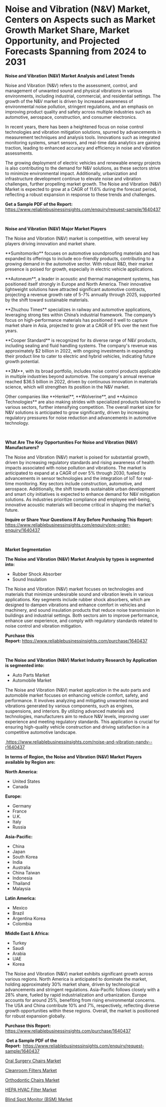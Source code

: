 <p><h1>Noise and Vibration (N&V) Market, Centers on Aspects such as Market Growth Market Share, Market Opportunity, and Projected Forecasts Spanning from 2024 to 2031</h1></p><p><strong>Noise and Vibration (N&V) Market Analysis and Latest Trends</strong></p>
<p><p>Noise and Vibration (N&V) refers to the assessment, control, and management of unwanted sound and physical vibrations in various environments, including industrial, commercial, and residential settings. The growth of the N&V market is driven by increased awareness of environmental noise pollution, stringent regulations, and an emphasis on improving product quality and safety across multiple industries such as automotive, aerospace, construction, and consumer electronics.</p><p>In recent years, there has been a heightened focus on noise control technologies and vibration mitigation solutions, spurred by advancements in measurement techniques and analysis tools. Innovations such as integrated monitoring systems, smart sensors, and real-time data analytics are gaining traction, leading to enhanced accuracy and efficiency in noise and vibration assessments.</p><p>The growing deployment of electric vehicles and renewable energy projects is also contributing to the demand for N&V solutions, as these sectors strive to minimize environmental impact. Additionally, urbanization and infrastructure development continue to elevate noise and vibration challenges, further propelling market growth. The Noise and Vibration (N&V) Market is expected to grow at a CAGR of 11.6% during the forecast period, reflecting a robust expansion in response to these trends and challenges.</p></p>
<p><strong>Get a Sample PDF of the Report:&nbsp;</strong> <a href="https://www.reliablebusinessinsights.com/enquiry/request-sample/1640437?utm_campaign=75&utm_medium=2&utm_source=Github&utm_content=ia&utm_term=03112024&utm_id=noise-and-vibration-nv">https://www.reliablebusinessinsights.com/enquiry/request-sample/1640437</a></p>
<p>&nbsp;</p>
<p><strong>Noise and Vibration (N&V) Major Market Players</strong></p>
<p><p>The Noise and Vibration (N&V) market is competitive, with several key players driving innovation and market share.</p><p>**Sumitomoriko** focuses on automotive soundproofing materials and has expanded its offerings to include eco-friendly products, contributing to a growing demand in the automotive sector. With robust R&D, their market presence is poised for growth, especially in electric vehicle applications.</p><p>**Autoneum**, a leader in acoustic and thermal management systems, has positioned itself strongly in Europe and North America. Their innovative lightweight solutions have attracted significant automotive contracts, projecting a revenue growth rate of 5-7% annually through 2025, supported by the shift toward sustainable materials.</p><p>**Zhuzhou Times** specializes in railway and automotive applications, leveraging strong ties within China’s industrial framework. The company’s focus on high-performance materials has positioned it well to capture market share in Asia, projected to grow at a CAGR of 9% over the next five years.</p><p>**Cooper Standard** is recognized for its diverse range of N&V products, including sealing and fluid handling systems. The company's revenue was approximately $2 billion in 2022, with ongoing investments in expanding their product line to cater to electric and hybrid vehicles, indicating future growth potential.</p><p>**3M**, with its broad portfolio, includes noise control products applicable in multiple industries beyond automotive. The company's annual revenue reached $36.5 billion in 2022, driven by continuous innovation in materials science, which will strengthen its position in the N&V market.</p><p>Other companies like **Henkel**, **Wolverine**, and **Asimco Technologies** are also making strides with specialized products tailored to various sectors, further intensifying competition. The overall market size for N&V solutions is anticipated to grow significantly, driven by increasing regulatory pressures for noise reduction and advancements in automotive technology.</p></p>
<p>&nbsp;</p>
<p><strong>What Are The Key Opportunities For Noise and Vibration (N&V) Manufacturers?</strong></p>
<p><p>The Noise and Vibration (N&V) market is poised for substantial growth, driven by increasing regulatory standards and rising awareness of health impacts associated with noise pollution and vibrations. The market is anticipated to expand at a CAGR of over 5% through 2030, fueled by advancements in sensor technologies and the integration of IoT for real-time monitoring. Key sectors include construction, automotive, and aerospace. Additionally, the shift towards sustainable urban development and smart city initiatives is expected to enhance demand for N&V mitigation solutions. As industries prioritize compliance and employee well-being, innovative acoustic materials will become critical in shaping the market's future.</p></p>
<p><strong>Inquire or Share Your Questions If Any Before Purchasing This Report:</strong> <a href="https://www.reliablebusinessinsights.com/enquiry/pre-order-enquiry/1640437?utm_campaign=75&utm_medium=2&utm_source=Github&utm_content=ia&utm_term=03112024&utm_id=noise-and-vibration-nv">https://www.reliablebusinessinsights.com/enquiry/pre-order-enquiry/1640437</a></p>
<p>&nbsp;</p>
<p><strong>Market Segmentation</strong></p>
<p><strong>The Noise and Vibration (N&V) Market Analysis by types is segmented into:</strong></p>
<p><ul><li>Rubber Shock Absorber</li><li>Sound Insulation</li></ul></p>
<p><p>The Noise and Vibration (N&V) market focuses on technologies and materials that minimize undesirable sound and vibration levels in various applications. Key segments include rubber shock absorbers, which are designed to dampen vibrations and enhance comfort in vehicles and machinery, and sound insulation products that reduce noise transmission in buildings and industrial settings. Both sectors aim to improve performance, enhance user experience, and comply with regulatory standards related to noise control and vibration mitigation.</p></p>
<p><strong>Purchase this Report:&nbsp;</strong><a href="https://www.reliablebusinessinsights.com/purchase/1640437?utm_campaign=75&utm_medium=2&utm_source=Github&utm_content=ia&utm_term=03112024&utm_id=noise-and-vibration-nv">https://www.reliablebusinessinsights.com/purchase/1640437</a></p>
<p>&nbsp;</p>
<p><strong>The Noise and Vibration (N&V) Market Industry Research by Application is segmented into:</strong></p>
<p><ul><li>Auto Parts Market</li><li>Automobile Market</li></ul></p>
<p><p>The Noise and Vibration (N&V) market application in the auto parts and automobile market focuses on enhancing vehicle comfort, safety, and performance. It involves analyzing and mitigating unwanted noise and vibrations generated by various components, such as engines, suspensions, and interiors. By utilizing advanced materials and technologies, manufacturers aim to reduce N&V levels, improving user experience and meeting regulatory standards. This application is crucial for ensuring high-quality vehicle construction and driving satisfaction in a competitive automotive landscape.</p></p>
<p><a href="https://www.reliablebusinessinsights.com/noise-and-vibration-nandv--r1640437?utm_campaign=75&utm_medium=2&utm_source=Github&utm_content=ia&utm_term=03112024&utm_id=noise-and-vibration-nv">&nbsp;https://www.reliablebusinessinsights.com/noise-and-vibration-nandv--r1640437</a></p>
<p><strong>In terms of Region, the Noise and Vibration (N&V) Market Players available by Region are:</strong></p>
<p>
    <p> <strong> North America: </strong>
        <ul>
            <li>United States</li>
            <li>Canada</li>
        </ul>
        </p> 
    <p> <strong> Europe: </strong>
        <ul>
            <li>Germany</li>
            <li>France</li>
            <li>U.K.</li>
            <li>Italy</li>
            <li>Russia</li>
        </ul>
        </p> 
    <p> <strong> Asia-Pacific: </strong>
        <ul>
            <li>China</li>
            <li>Japan</li>
            <li>South Korea</li>
            <li>India</li>
            <li>Australia</li>
            <li>China Taiwan</li>
            <li>Indonesia</li>
            <li>Thailand</li>
            <li>Malaysia</li>
        </ul>
        </p> 
    <p> <strong> Latin America: </strong>
        <ul>
            <li>Mexico</li>
            <li>Brazil</li>
            <li>Argentina Korea</li>
            <li>Colombia</li>
        </ul>
        </p> 
    <p> <strong> Middle East & Africa: </strong>
        <ul>
            <li>Turkey</li>
            <li>Saudi</li>
            <li>Arabia</li>
            <li>UAE</li>
            <li>Korea</li>
        </ul>
    </p>
    </p>
<p><p>The Noise and Vibration (N&V) market exhibits significant growth across various regions. North America is anticipated to dominate the market, holding approximately 30% market share, driven by technological advancements and stringent regulations. Asia-Pacific follows closely with a 28% share, fueled by rapid industrialization and urbanization. Europe accounts for around 25%, benefiting from rising environmental concerns. The USA and China contribute 10% and 7%, respectively, reflecting diverse growth opportunities within these regions. Overall, the market is positioned for robust expansion globally.</p></p>
<p><strong>Purchase this Report: </strong><a href="https://www.reliablebusinessinsights.com/purchase/1640437?utm_campaign=75&utm_medium=2&utm_source=Github&utm_content=ia&utm_term=03112024&utm_id=noise-and-vibration-nv">https://www.reliablebusinessinsights.com/purchase/1640437</a></p>
<p>&nbsp;<strong>Get a Sample PDF of the Report:&nbsp;&nbsp;</strong><a href="https://www.reliablebusinessinsights.com/enquiry/request-sample/1640437?utm_campaign=75&utm_medium=2&utm_source=Github&utm_content=ia&utm_term=03112024&utm_id=noise-and-vibration-nv">https://www.reliablebusinessinsights.com/enquiry/request-sample/1640437</a></p>
<p><strong></strong></p>
<p><p><a href="https://issuu.com/reportprime-2/docs/oral-surgery-chairs-market-size-203_3f492e8cd1ef74?utm_campaign=75&utm_medium=2&utm_source=Github&utm_content=ia&utm_term=03112024&utm_id=noise-and-vibration-nv">Oral Surgery Chairs Market</a></p><p><a href="https://www.linkedin.com/pulse/cleanroom-filters-market-size-growth-trends-statistics-nth1e?utm_campaign=75&utm_medium=2&utm_source=Github&utm_content=ia&utm_term=03112024&utm_id=noise-and-vibration-nv">Cleanroom Filters Market</a></p><p><a href="https://issuu.com/reportprime-2/docs/orthodontic-chairs-market-size-2030_f3b34aeae5693a?utm_campaign=75&utm_medium=2&utm_source=Github&utm_content=ia&utm_term=03112024&utm_id=noise-and-vibration-nv">Orthodontic Chairs Market</a></p><p><a href="https://www.linkedin.com/pulse/hepa-hvac-filter-market-analysis-report-global-insights-region-7nfuc?utm_campaign=75&utm_medium=2&utm_source=Github&utm_content=ia&utm_term=03112024&utm_id=noise-and-vibration-nv">HEPA HVAC Filter Market</a></p><p><a href="https://github.com/pespeyervi/Market-Research-Report-List-1/blob/main/blind-spot-monitor-bsm-market.md?utm_campaign=75&utm_medium=2&utm_source=Github&utm_content=ia&utm_term=03112024&utm_id=noise-and-vibration-nv">Blind Spot Monitor (BSM) Market</a></p></p>